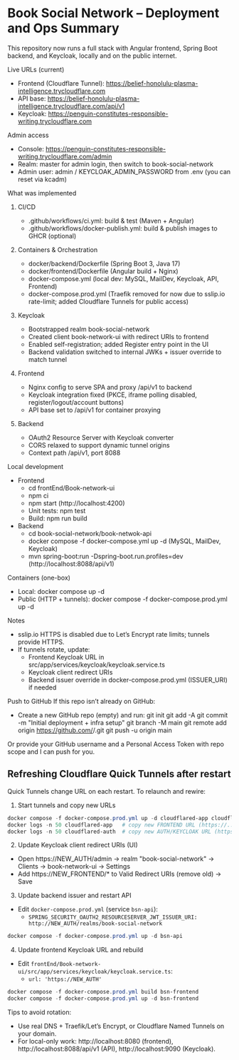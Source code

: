# Book Social Network – Deployment and Ops Summary

This repository now runs a full stack with Angular frontend, Spring Boot backend, and Keycloak, locally and on the public internet.

Live URLs (current)
- Frontend (Cloudflare Tunnel): https://belief-honolulu-plasma-intelligence.trycloudflare.com
- API base: https://belief-honolulu-plasma-intelligence.trycloudflare.com/api/v1
- Keycloak: https://penguin-constitutes-responsible-writing.trycloudflare.com

Admin access
- Console: https://penguin-constitutes-responsible-writing.trycloudflare.com/admin
- Realm: master for admin login, then switch to book-social-network
- Admin user: admin / KEYCLOAK_ADMIN_PASSWORD from .env (you can reset via kcadm)

What was implemented
1) CI/CD
   - .github/workflows/ci.yml: build & test (Maven + Angular)
   - .github/workflows/docker-publish.yml: build & publish images to GHCR (optional)

2) Containers & Orchestration
   - docker/backend/Dockerfile (Spring Boot 3, Java 17)
   - docker/frontend/Dockerfile (Angular build + Nginx)
   - docker-compose.yml (local dev: MySQL, MailDev, Keycloak, API, Frontend)
   - docker-compose.prod.yml (Traefik removed for now due to sslip.io rate-limit; added Cloudflare Tunnels for public access)

3) Keycloak
   - Bootstrapped realm book-social-network
   - Created client book-network-ui with redirect URIs to frontend
   - Enabled self-registration; added Register entry point in the UI
   - Backend validation switched to internal JWKs + issuer override to match tunnel

4) Frontend
   - Nginx config to serve SPA and proxy /api/v1 to backend
   - Keycloak integration fixed (PKCE, iframe polling disabled, register/logout/account buttons)
   - API base set to /api/v1 for container proxying

5) Backend
   - OAuth2 Resource Server with Keycloak converter
   - CORS relaxed to support dynamic tunnel origins
   - Context path /api/v1, port 8088

Local development
- Frontend
  - cd frontEnd/Book-network-ui
  - npm ci
  - npm start (http://localhost:4200)
  - Unit tests: npm test
  - Build: npm run build
- Backend
  - cd book-social-network/book-netwok-api
  - docker compose -f docker-compose.yml up -d (MySQL, MailDev, Keycloak)
  - mvn spring-boot:run -Dspring-boot.run.profiles=dev (http://localhost:8088/api/v1)

Containers (one-box)
- Local: docker compose up -d
- Public (HTTP + tunnels): docker compose -f docker-compose.prod.yml up -d

Notes
- sslip.io HTTPS is disabled due to Let’s Encrypt rate limits; tunnels provide HTTPS.
- If tunnels rotate, update:
  - Frontend Keycloak URL in src/app/services/keycloak/keycloak.service.ts
  - Keycloak client redirect URIs
  - Backend issuer override in docker-compose.prod.yml (ISSUER_URI) if needed

Push to GitHub
If this repo isn’t already on GitHub:
- Create a new GitHub repo (empty) and run:
  git init
  git add -A
  git commit -m "Initial deployment + infra setup"
  git branch -M main
  git remote add origin https://github.com/<your-username>/<repo>.git
  git push -u origin main

Or provide your GitHub username and a Personal Access Token with repo scope and I can push for you.

## Refreshing Cloudflare Quick Tunnels after restart

Quick Tunnels change URL on each restart. To relaunch and rewire:

1) Start tunnels and copy new URLs
```powershell path=null start=null
docker compose -f docker-compose.prod.yml up -d cloudflared-app cloudflared-api cloudflared-auth
docker logs -n 50 cloudflared-app   # copy new FRONTEND URL (https://...trycloudflare.com)
docker logs -n 50 cloudflared-auth  # copy new AUTH/KEYCLOAK URL (https://...trycloudflare.com)
```

2) Update Keycloak client redirect URIs (UI)
- Open https://NEW_AUTH/admin → realm "book-social-network" → Clients → book-network-ui → Settings
- Add https://NEW_FRONTEND/* to Valid Redirect URIs (remove old) → Save

3) Update backend issuer and restart API
- Edit `docker-compose.prod.yml` (service `bsn-api`):
  - `SPRING_SECURITY_OAUTH2_RESOURCESERVER_JWT_ISSUER_URI: http://NEW_AUTH/realms/book-social-network`
```powershell path=null start=null
docker compose -f docker-compose.prod.yml up -d bsn-api
```

4) Update frontend Keycloak URL and rebuild
- Edit `frontEnd/Book-network-ui/src/app/services/keycloak/keycloak.service.ts`:
  - `url: 'https://NEW_AUTH'`
```powershell path=null start=null
docker compose -f docker-compose.prod.yml build bsn-frontend
docker compose -f docker-compose.prod.yml up -d bsn-frontend
```

Tips to avoid rotation:
- Use real DNS + Traefik/Let’s Encrypt, or Cloudflare Named Tunnels on your domain.
- For local-only work: http://localhost:8080 (frontend), http://localhost:8088/api/v1 (API), http://localhost:9090 (Keycloak).
